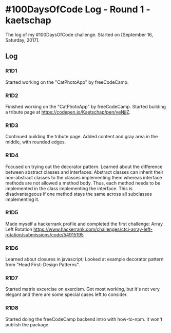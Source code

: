 # #100DaysOfCode Log - Round 1 - kaetschap

The log of my #100DaysOfCode challenge. Started on [September 16, Saturday, 2017].

## Log

### R1D1 
Started working on the "CatPhotoApp" by freeCodeCamp.

### R1D2
Finished working on the "CatPhotoApp" by freeCodeCamp. Started building a tribute page at https://codepen.io/Kaetschap/pen/veNjjZ.

### R1D3
Continued building the tribute page. Added content and gray area in the middle, with rounded edges.

### R1D4
Focused on trying out the decorator pattern. Learned about the difference between abstract classes and interfaces: Abstract classes can inherit their non-abstract classes to the classes implementing them whereas interface methods are not allowed a method body. Thus, each method needs to be implemented in the class implementing the interface. This is disadvantageous if one method stays the same across all subclasses implementing it.

### R1D5
Made myself a hackerrank profile and completed the first challenge: Array Left Rotation https://www.hackerrank.com/challenges/ctci-array-left-rotation/submissions/code/54915195

### R1D6
Learned about closures in javascript; Looked at example decorator pattern from "Head First: Design Patterns".

### R1D7
Started matrix excercise on exercism. Got most working, but it's not very elegant and there are some special cases left to consider.

### R1D8
Started doing the freeCodeCamp backend intro with how-to-npm. It won't publish the package.
